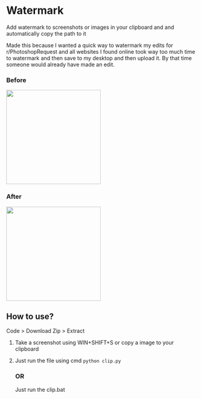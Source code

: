 # Watermark
Add watermark to screenshots or images in your clipboard and and automatically copy the path to it

Made this because I wanted a quick way to watermark my edits for r/PhotoshopRequest and 
all websites I found online took way too much time to watermark and then save to my desktop 
and then upload it. By that time someone would already have made an edit.

### Before

<img src="https://github.com/ZephyrusXI/Watermark/assets/111444272/f8672027-d0cc-4b68-b1d5-85032eb6e152" width="250">

### After

<img src="https://github.com/ZephyrusXI/Watermark/assets/111444272/99ea7526-261d-42c6-8cb6-c14ad39374d2" width="250">

## How to use?

Code > Download Zip > Extract 

1. Take a screenshot using WIN+SHIFT+S or copy a image to your clipboard
2. Just run the file using cmd
   ```python clip.py```
   
   ### OR
   Just run the clip.bat
